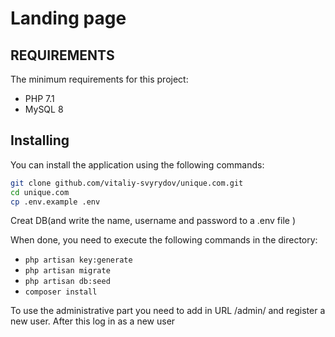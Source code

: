 Landing page 
================================

REQUIREMENTS
------------

The minimum requirements for this project:
- PHP 7.1
- MySQL 8

Installing
-----------------------


You can install the application using the following commands:

```sh
git clone github.com/vitaliy-svyrydov/unique.com.git
cd unique.com
cp .env.example .env
```

Creat DB(and write the name, username and password to a .env file )

When done, you need to execute the following commands in the directory:
- `php artisan key:generate`
- `php artisan migrate`
- `php artisan db:seed`
- `composer install`

To use the administrative part you need to add in URL /admin/ and register a new user.
After this log in as a new user
